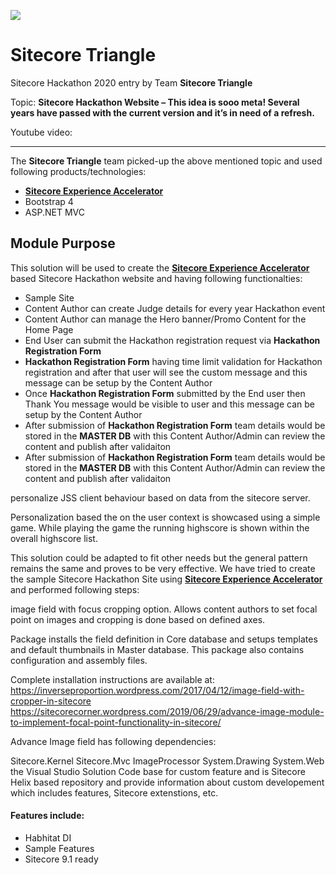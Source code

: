 
<img src="https://1.bp.blogspot.com/-8juFM5WwQBU/XQs2FnRiNZI/AAAAAAAAG2g/Q39yZq7QdlE2sz04r62BSZsFXBIJSii7wCLcBGAs/s1600/sitecore-helixbase.png" /><br />

# Sitecore Triangle

Sitecore Hackathon 2020 entry by Team **Sitecore Triangle**

Topic: **Sitecore Hackathon Website – This idea is sooo meta! Several years have passed with the current version and it’s in need of a refresh.**

Youtube video:

---

The **Sitecore Triangle** team picked-up the above mentioned topic and used following products/technologies:

* **[Sitecore Experience Accelerator](https://doc.sitecore.com/users/sxa/17/sitecore-experience-accelerator/en/introducing-sitecore-experience-accelerator.html)**
* Bootstrap 4
* ASP.NET MVC

## Module Purpose
This solution will be used to create the **[Sitecore Experience Accelerator](https://doc.sitecore.com/users/sxa/17/sitecore-experience-accelerator/en/introducing-sitecore-experience-accelerator.html)** based Sitecore Hackathon website and having following functionalties:
* Sample Site
* Content Author can create Judge details for every year Hackathon event
* Content Author can manage the Hero banner/Promo Content for the Home Page
* End User can submit the Hackathon registration request via **Hackathon Registration Form**
* **Hackathon Registration Form** having time limit validation for Hackathon registration and after that user will see the custom message and this message can be setup by the Content Author
* Once **Hackathon Registration Form** submitted by the End user then Thank You message would be visible to user and this message can be setup by the Content Author
* After submission of **Hackathon Registration Form** team details would be stored in the **MASTER DB** with this Content Author/Admin can review the content and publish after validaiton
* After submission of **Hackathon Registration Form** team details would be stored in the **MASTER DB** with this Content Author/Admin can review the content and publish after validaiton



personalize JSS client behaviour based on data from the sitecore server.

Personalization based the on the user context is showcased using a simple game. While playing the game the running highscore is shown within the overall highscore list.

This solution could be adapted to fit other needs but the general pattern remains the same and proves to be very effective.
We have tried to create the sample Sitecore Hackathon Site using **[Sitecore Experience Accelerator](https://doc.sitecore.com/users/sxa/17/sitecore-experience-accelerator/en/introducing-sitecore-experience-accelerator.html)** and performed following steps:

image field with focus cropping option. Allows content authors to set focal point on images and cropping is done based on defined axes.

Package installs the field definition in Core database and setups templates and default thumbnails in Master database. This package also contains configuration and assembly files.

Complete installation instructions are available at: https://inverseproportion.wordpress.com/2017/04/12/image-field-with-cropper-in-sitecore https://sitecorecorner.wordpress.com/2019/06/29/advance-image-module-to-implement-focal-point-functionality-in-sitecore/

Advance Image field has following dependencies:

Sitecore.Kernel
Sitecore.Mvc
ImageProcessor
System.Drawing
System.Web
the Visual Studio Solution Code base for custom feature and  is Sitecore Helix based repository and provide information about custom developement which includes features, Sitecore extenstions, etc.


#### Features include:

* Habhitat DI
* Sample Features
* Sitecore 9.1 ready

